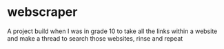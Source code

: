 # webscraper
A project build when I was in grade 10 to take all the links within a website and make a thread to search those websites, rinse and repeat
